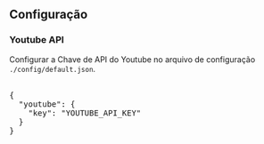 <h2>Configuração</h2>
<h3>Youtube API</h3>
Configurar a Chave de API do Youtube no arquivo de configuração <code>./config/default.json</code>.<br>
<br>
<pre>
{
  "youtube": {
    "key": "YOUTUBE_API_KEY"
  }
}
</pre>
